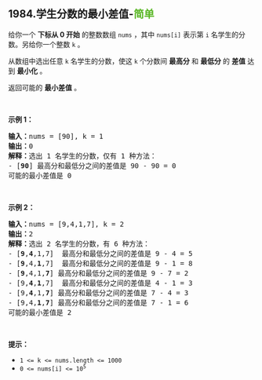 ## 1984.学生分数的最小差值-<font color=#5AB726>简单</font>

给你一个 **下标从 0 开始** 的整数数组 `nums` ，其中 `nums[i]` 表示第 `i` 名学生的分数。另给你一个整数 `k` 。

从数组中选出任意 `k` 名学生的分数，使这 `k` 个分数间 **最高分** 和 **最低分** 的 **差值** 达到 **最小化** 。

返回可能的 **最小差值** 。  <br>

<br>

**示例 1：**

<pre>
<b>输入：</b>nums = [90], k = 1  
<b>输出：</b>0  
<b>解释：</b>选出 1 名学生的分数，仅有 1 种方法：  
- [<b>90</b>] 最高分和最低分之间的差值是 90 - 90 = 0  
可能的最小差值是 0  
</pre>

<br>

**示例 2：**

<pre>
<b>输入：</b>nums = [9,4,1,7], k = 2
<b>输出：</b>2
<b>解释：</b>选出 2 名学生的分数，有 6 种方法：
- [<b>9</b>,<b>4</b>,1,7]  最高分和最低分之间的差值是 9 - 4 = 5
- [<b>9</b>,4,<b>1</b>,7]  最高分和最低分之间的差值是 9 - 1 = 8
- [<b>9</b>,4,1,<b>7</b>] 最高分和最低分之间的差值是 9 - 7 = 2
- [9,<b>4</b>,<b>1</b>,7]  最高分和最低分之间的差值是 4 - 1 = 3
- [9,<b>4</b>,1,<b>7</b>] 最高分和最低分之间的差值是 7 - 4 = 3
- [9,4,<b>1</b>,<b>7</b>] 最高分和最低分之间的差值是 7 - 1 = 6
可能的最小差值是 2
</pre>

<br>

**提示：**

* `1 <= k <= nums.length <= 1000`
* <code>0 <= nums[i] <= 10<sup>5</sup></code>